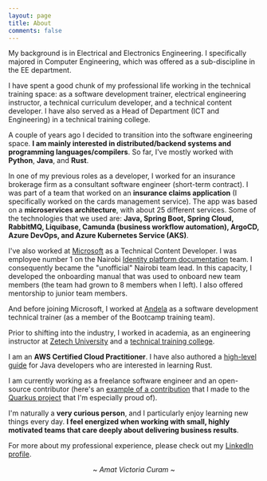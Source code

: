 ```yaml
---
layout: page
title: About
comments: false
---
```


My background is in Electrical and Electronics Engineering. I specifically majored in Computer Engineering, which was offered as a sub-discipline in the EE department.

I have spent a good chunk of my professional life working in the technical training space: as a software development trainer, electrical engineering instructor, a technical curriculum developer, and a technical content developer. I have also served as a Head of Department (ICT and Engineering) in a technical training college.

A couple of years ago I decided to transition into the software engineering space. **I am mainly interested in distributed/backend systems and programming languages/compilers**. So far, I've mostly worked with **Python**, **Java**, and **Rust**.

In one of my previous roles as a developer, I worked for an insurance brokerage firm as a consultant software engineer (short-term contract). I was part of a team that worked on an **insurance claims application** (I specifically worked on the cards management service). The app was based on a **microservices architecture**, with about 25 different services. Some of the technologies that we used are: **Java, Spring Boot, Spring Cloud, RabbitMQ, Liquibase, Camunda (business workflow automation), ArgoCD, Azure DevOps, and Azure Kubernetes Service (AKS)**.

I've also worked at [Microsoft](https://www.microsoft.com/) as a Technical Content Developer. I was employee number 1 on the Nairobi [Identity platform documentation](https://learn.microsoft.com/en-us/entra/identity-platform/) team. I consequently became the "unofficial" Nairobi team lead. In this capacity, I developed the onboarding manual that was used to onboard new team members (the team had grown to 8 members when I left). I also offered mentorship to junior team members.

And before joining Microsoft, I worked at [Andela](https://www.andela.com/) as a software development technical trainer (as a member of the Bootcamp training team).

Prior to shifting into the industry, I worked in academia, as an engineering instructor at [Zetech University](https://zetech.ac.ke/) and a [technical training college](https://www.kips.ac.ke/).

I am an **AWS Certified Cloud Practitioner**. I have also authored a [high-level guide](https://chrischiedo.github.io/rust-for-java-devs/) for Java developers who are interested in learning Rust.

I am currently working as  a freelance software engineer and an open-source contributor (here's an [example of a contribution](https://github.com/quarkusio/quarkus/pull/41862) that I made to the [Quarkus project](https://github.com/quarkusio) that I'm especially proud of).

I'm naturally a **very curious person**, and I particularly enjoy learning new things every day. **I feel energized when working with small, highly motivated teams that care deeply about delivering business results**.

For more about my professional experience, please check out my [LinkedIn profile](https://www.linkedin.com/in/chrispinechiedo/).

<p style="text-align: center;"> ~ <i>Amat Victoria Curam</i> ~ </p>

